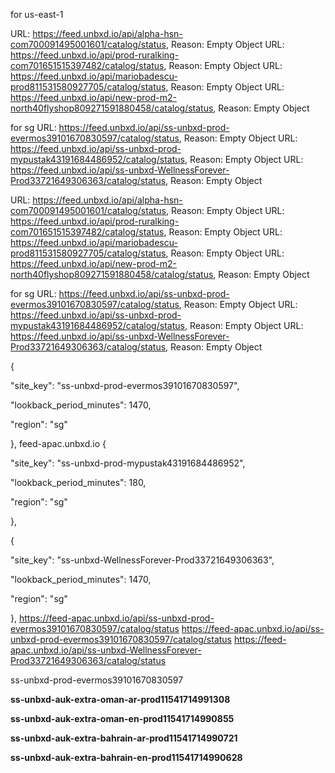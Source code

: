 
for us-east-1

URL: https://feed.unbxd.io/api/alpha-hsn-com700091495001601/catalog/status, Reason: Empty Object
URL: https://feed.unbxd.io/api/prod-ruralking-com701651515397482/catalog/status, Reason: Empty Object
URL: https://feed.unbxd.io/api/mariobadescu-prod811531580927705/catalog/status, Reason: Empty Object
URL: https://feed.unbxd.io/api/new-prod-m2-north40flyshop809271591880458/catalog/status, Reason: Empty Object



for sg
URL: https://feed.unbxd.io/api/ss-unbxd-prod-evermos39101670830597/catalog/status, Reason: Empty Object
URL: https://feed.unbxd.io/api/ss-unbxd-prod-mypustak43191684486952/catalog/status, Reason: Empty Object
URL: https://feed.unbxd.io/api/ss-unbxd-WellnessForever-Prod33721649306363/catalog/status, Reason: Empty Object


URL: https://feed.unbxd.io/api/alpha-hsn-com700091495001601/catalog/status, Reason: Empty Object
URL: https://feed.unbxd.io/api/prod-ruralking-com701651515397482/catalog/status, Reason: Empty Object
URL: https://feed.unbxd.io/api/mariobadescu-prod811531580927705/catalog/status, Reason: Empty Object
URL: https://feed.unbxd.io/api/new-prod-m2-north40flyshop809271591880458/catalog/status, Reason: Empty Object



for sg
URL: https://feed.unbxd.io/api/ss-unbxd-prod-evermos39101670830597/catalog/status, Reason: Empty Object
URL: https://feed.unbxd.io/api/ss-unbxd-prod-mypustak43191684486952/catalog/status, Reason: Empty Object
URL: https://feed.unbxd.io/api/ss-unbxd-WellnessForever-Prod33721649306363/catalog/status, Reason: Empty Object


{

"site_key": "ss-unbxd-prod-evermos39101670830597",

"lookback_period_minutes": 1470,

"region": "sg"

},
feed-apac.unbxd.io
{

"site_key": "ss-unbxd-prod-mypustak43191684486952",

"lookback_period_minutes": 180,

"region": "sg"

},

{

"site_key": "ss-unbxd-WellnessForever-Prod33721649306363",

"lookback_period_minutes": 1470,

"region": "sg"

},
https://feed-apac.unbxd.io/api/ss-unbxd-prod-evermos39101670830597/catalog/status
https://feed-apac.unbxd.io/api/ss-unbxd-prod-evermos39101670830597/catalog/status
https://feed-apac.unbxd.io/api/ss-unbxd-WellnessForever-Prod33721649306363/catalog/status

ss-unbxd-prod-evermos39101670830597


**ss-unbxd-auk-extra-oman-ar-prod11541714991308**

**ss-unbxd-auk-extra-oman-en-prod11541714990855**

**ss-unbxd-auk-extra-bahrain-ar-prod11541714990721**

**ss-unbxd-auk-extra-bahrain-en-prod11541714990628**


